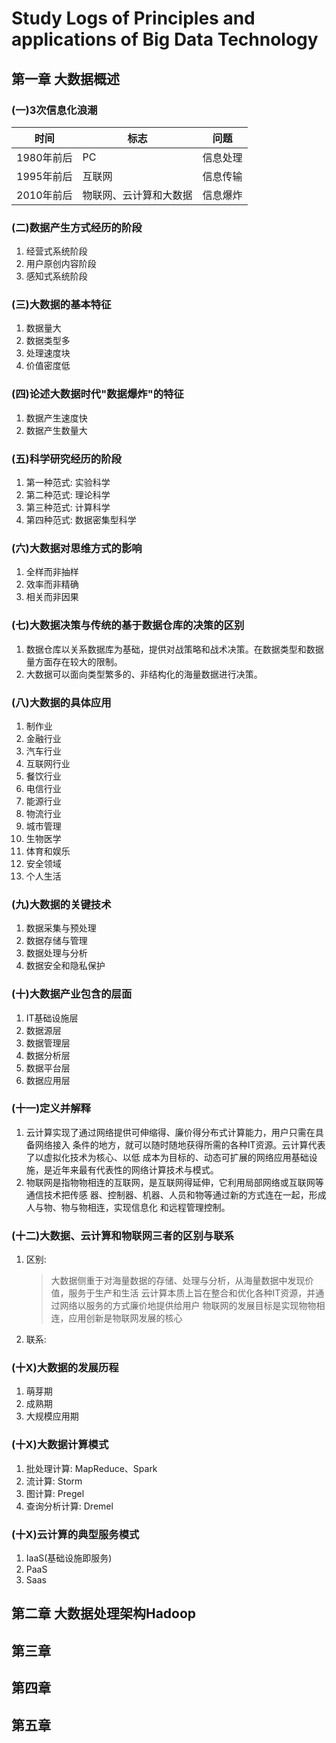# Study Logs of Principles and applications of Big Data Technology
## 第一章 大数据概述
### (一)3次信息化浪潮
|  时间   | 标志  | 问题 |
|  ----  | ----  | ---- |
| 1980年前后 | PC | 信息处理 |
| 1995年前后 | 互联网 | 信息传输 |
| 2010年前后 | 物联网、云计算和大数据 | 信息爆炸 |
### (二)数据产生方式经历的阶段
1. 经营式系统阶段
2. 用户原创内容阶段
3. 感知式系统阶段
### (三)大数据的基本特征
1. 数据量大
2. 数据类型多
3. 处理速度块
4. 价值密度低
### (四)论述大数据时代"数据爆炸"的特征
1. 数据产生速度快
2. 数据产生数量大
### (五)科学研究经历的阶段
1. 第一种范式: 实验科学
2. 第二种范式: 理论科学
3. 第三种范式: 计算科学
4. 第四种范式: 数据密集型科学
### (六)大数据对思维方式的影响
1. 全样而非抽样 
2. 效率而非精确
3. 相关而非因果
### (七)大数据决策与传统的基于数据仓库的决策的区别
1. 数据仓库以关系数据库为基础，提供对战策略和战术决策。在数据类型和数据量方面存在较大的限制。
2. 大数据可以面向类型繁多的、非结构化的海量数据进行决策。
### (八)大数据的具体应用
1. 制作业
2. 金融行业
3. 汽车行业
4. 互联网行业
5. 餐饮行业
6. 电信行业
7. 能源行业
8. 物流行业
9. 城市管理
10. 生物医学
11. 体育和娱乐
12. 安全领域
13. 个人生活
### (九)大数据的关键技术
1. 数据采集与预处理
2. 数据存储与管理
3. 数据处理与分析
4. 数据安全和隐私保护
### (十)大数据产业包含的层面
1. IT基础设施层
2. 数据源层
3. 数据管理层
4. 数据分析层
5. 数据平台层
6. 数据应用层
### (十一)定义并解释
1. 云计算实现了通过网络提供可伸缩得、廉价得分布式计算能力，用户只需在具备网络接入
条件的地方，就可以随时随地获得所需的各种IT资源。云计算代表了以虚拟化技术为核心、以低
成本为目标的、动态可扩展的网络应用基础设施，是近年来最有代表性的网络计算技术与模式。
2. 物联网是指物物相连的互联网，是互联网得延伸，它利用局部网络或互联网等通信技术把传感
器、控制器、机器、人员和物等通过新的方式连在一起，形成人与物、物与物相连，实现信息化
和远程管理控制。
### (十二)大数据、云计算和物联网三者的区别与联系
1. 区别:   
    > 大数据侧重于对海量数据的存储、处理与分析，从海量数据中发现价值，服务于生产和生活
    > 云计算本质上旨在整合和优化各种IT资源，并通过网络以服务的方式廉价地提供给用户
    > 物联网的发展目标是实现物物相连，应用创新是物联网发展的核心
2. 联系:   
    > 
    >
    >
### (十X)大数据的发展历程
1. 萌芽期
2. 成熟期
3. 大规模应用期
### (十X)大数据计算模式
1. 批处理计算: MapReduce、Spark
2. 流计算: Storm
3. 图计算: Pregel
4. 查询分析计算: Dremel
### (十X)云计算的典型服务模式
1. IaaS(基础设施即服务)
2. PaaS
3. Saas
## 第二章 大数据处理架构Hadoop

## 第三章

## 第四章

## 第五章

